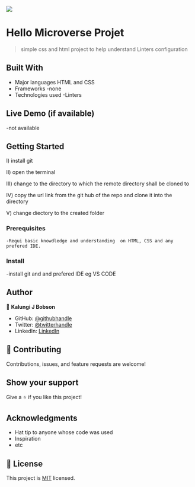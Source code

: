 ![](https://img.shields.io/badge/Microverse-blueviolet)

# Hello Microverse Projet

> simple css and html project to help understand Linters configuration

## Built With

- Major languages HTML and CSS
- Frameworks -none
- Technologies used -Linters

## Live Demo (if available)

-not available

## Getting Started

I) install git

II) open the terminal

III) change to the directory to which the remote directory shall be cloned to

IV) copy the url link from the git hub of the repo and clone it into the directory

V) change diectory to the created folder

### Prerequisites

    -Requi basic knowdledge and understanding  on HTML, CSS and any prefered IDE.

### Install

-install git and and prefered IDE eg VS CODE

## Author

👤 **Kalungi J Bobson**

- GitHub: [@githubhandle](https://github.com/KALUNGI-J-BOBSON)
- Twitter: [@twitterhandle](https://twitter.com/KALUNGIBOBONJ)
- LinkedIn: [LinkedIn](https://linkedin.com/in/KALUNGI-J-BOBSON)

## 🤝 Contributing

Contributions, issues, and feature requests are welcome!

## Show your support

Give a ⭐️ if you like this project!

## Acknowledgments

- Hat tip to anyone whose code was used
- Inspiration
- etc

## 📝 License

This project is [MIT](./LICENSE) licensed.
